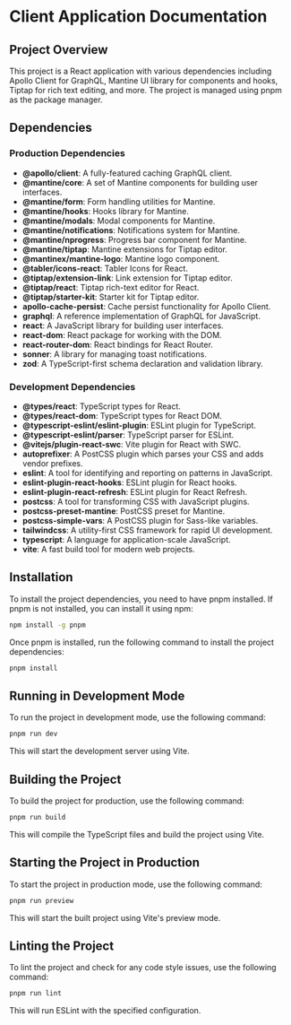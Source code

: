 # Client Application Documentation

## Project Overview

This project is a React application with various dependencies including Apollo Client for GraphQL, Mantine UI library for components and hooks, Tiptap for rich text editing, and more. The project is managed using pnpm as the package manager.

## Dependencies

### Production Dependencies

- **@apollo/client**: A fully-featured caching GraphQL client.
- **@mantine/core**: A set of Mantine components for building user interfaces.
- **@mantine/form**: Form handling utilities for Mantine.
- **@mantine/hooks**: Hooks library for Mantine.
- **@mantine/modals**: Modal components for Mantine.
- **@mantine/notifications**: Notifications system for Mantine.
- **@mantine/nprogress**: Progress bar component for Mantine.
- **@mantine/tiptap**: Mantine extensions for Tiptap editor.
- **@mantinex/mantine-logo**: Mantine logo component.
- **@tabler/icons-react**: Tabler Icons for React.
- **@tiptap/extension-link**: Link extension for Tiptap editor.
- **@tiptap/react**: Tiptap rich-text editor for React.
- **@tiptap/starter-kit**: Starter kit for Tiptap editor.
- **apollo-cache-persist**: Cache persist functionality for Apollo Client.
- **graphql**: A reference implementation of GraphQL for JavaScript.
- **react**: A JavaScript library for building user interfaces.
- **react-dom**: React package for working with the DOM.
- **react-router-dom**: React bindings for React Router.
- **sonner**: A library for managing toast notifications.
- **zod**: A TypeScript-first schema declaration and validation library.

### Development Dependencies

- **@types/react**: TypeScript types for React.
- **@types/react-dom**: TypeScript types for React DOM.
- **@typescript-eslint/eslint-plugin**: ESLint plugin for TypeScript.
- **@typescript-eslint/parser**: TypeScript parser for ESLint.
- **@vitejs/plugin-react-swc**: Vite plugin for React with SWC.
- **autoprefixer**: A PostCSS plugin which parses your CSS and adds vendor prefixes.
- **eslint**: A tool for identifying and reporting on patterns in JavaScript.
- **eslint-plugin-react-hooks**: ESLint plugin for React hooks.
- **eslint-plugin-react-refresh**: ESLint plugin for React Refresh.
- **postcss**: A tool for transforming CSS with JavaScript plugins.
- **postcss-preset-mantine**: PostCSS preset for Mantine.
- **postcss-simple-vars**: A PostCSS plugin for Sass-like variables.
- **tailwindcss**: A utility-first CSS framework for rapid UI development.
- **typescript**: A language for application-scale JavaScript.
- **vite**: A fast build tool for modern web projects.

## Installation

To install the project dependencies, you need to have pnpm installed. If pnpm is not installed, you can install it using npm:

```bash
npm install -g pnpm
```

Once pnpm is installed, run the following command to install the project dependencies:

```bash
pnpm install
```

## Running in Development Mode

To run the project in development mode, use the following command:

```bash
pnpm run dev
```

This will start the development server using Vite.

## Building the Project

To build the project for production, use the following command:

```bash
pnpm run build
```

This will compile the TypeScript files and build the project using Vite.

## Starting the Project in Production

To start the project in production mode, use the following command:

```bash
pnpm run preview
```

This will start the built project using Vite's preview mode.

## Linting the Project

To lint the project and check for any code style issues, use the following command:

```bash
pnpm run lint
```

This will run ESLint with the specified configuration.
